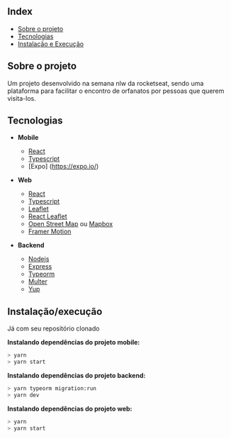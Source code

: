 
<h2> Index </h2>

- [Sobre o projeto](#-about)
- [Tecnologias](#-Tecnologias)
- [Instalação e Execução](#-start) 


<h2>  Sobre o projeto </h2>

Um projeto desenvolvido na semana nlw da rocketseat, sendo uma plataforma para facilitar o encontro de orfanatos por pessoas que querem visita-los.

<h2>  Tecnologias </h2>

- **Mobile**
  - [React](https://reactjs.org/)
  - [Typescript](https://www.typescriptlang.org/)
  - [Expo] (https://expo.io/)

- **Web**
  - [React](https://reactjs.org/)
  - [Typescript](https://www.typescriptlang.org/)
  - [Leaflet](https://leafletjs.com/)
  - [React Leaflet](https://react-leaflet.js.org/)
  - [Open Street Map](https://www.openstreetmap.org/) ou [Mapbox](https://www.mapbox.com/)
  - [Framer Motion](https://www.framer.com/motion/)

- **Backend**
  - [Nodejs](https://nodejs.org/en/)
  - [Express](https://expressjs.com/) 
  - [Typeorm](https://typeorm.io/)
  - [Multer](https://github.com/expressjs/multer)
  - [Yup](https://github.com/jquense/yup)

<h2>  Instalação/execução </h2>

Já com seu repositório clonado 

**Instalando dependências do projeto mobile:**

```bash
> yarn
> yarn start
```

**Instalando dependências do projeto backend:**

```bash
> yarn typeorm migration:run
> yarn dev
```

**Instalando dependências do projeto web:**

```bash
> yarn
> yarn start
```


